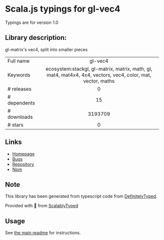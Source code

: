 
# Scala.js typings for gl-vec4

Typings are for version 1.0

## Library description:
gl-matrix's vec4, split into smaller pieces

|                    |                 |
| ------------------ | :-------------: |
| Full name          | gl-vec4 |
| Keywords           | ecosystem:stackgl, gl-matrix, matrix, math, gl, mat4, mat4x4, 4x4, vectors, vec4, color, mat, vector, maths |
| # releases         | 0 |
| # dependents       | 15 |
| # downloads        | 3193709 |
| # stars            | 0 |

## Links
- [Homepage](https://github.com/stackgl/gl-vec4)
- [Bugs](https://github.com/stackgl/gl-vec4/issues)
- [Repository](https://github.com/stackgl/gl-vec4)
- [Npm](https://www.npmjs.com/package/gl-vec4)
    


## Note
This library has been generated from typescript code from [DefinitelyTyped](https://definitelytyped.org).

Provided with :purple_heart: from [ScalablyTyped](https://github.com/oyvindberg/ScalablyTyped)

## Usage
See [the main readme](../../readme.md) for instructions.


